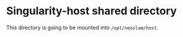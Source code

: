 # Singularity-host shared directory

This directory is going to be mounted into `/opt/neoslam/host`.
